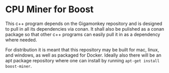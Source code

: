 # CPU Miner for Boost

This c++ program depends on the Gigamonkey repository and is designed to pull in all its dependencies via conan. It shall also be pulished as a conan package so that other c++ programs can easily pull it in as a dependency where needed.

For distribution it is meant that this repository may be built for mac, linux, and windows, as well as packaged for Docker. Ideally also there will be an apt package repository where one can install by running `apt-get install boost-miner`.

